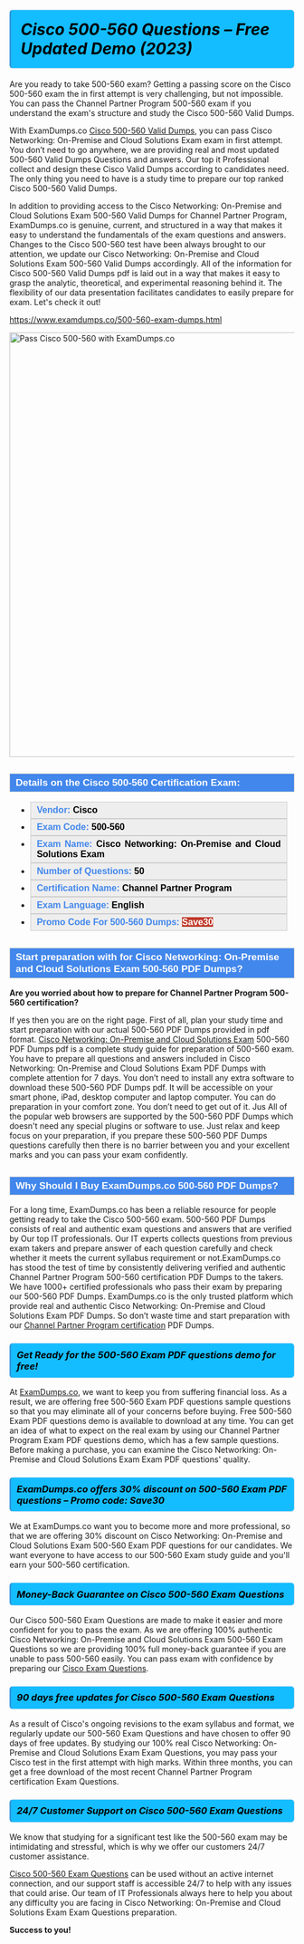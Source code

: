 <h1>                <strong><span style="display: block; color: #000000; background: #14BDFF; border: 0.5px solid #AED6F1; border-left: 3px solid #3498DB; padding: .6em; border-radius: 6px;">                     <em>Cisco 500-560 Questions – Free Updated Demo (2023)</em>                </span></strong>            </h1>                                    <p>Are you ready to take 500-560 exam? Getting a passing score on the Cisco 500-560 exam the in first attempt is very challenging, but not impossible.             You can pass the Channel Partner Program 500-560 exam if you understand the exam's structure and study the Cisco 500-560 <span class="exam_variation">Valid Dumps</span>.</p>                        <p>With ExamDumps.co <a href="https://www.examdumps.co/500-560-exam-dumps.html">Cisco 500-560 <span class="exam_variation">Valid Dumps</span></a>, you can pass Cisco Networking: On-Premise and Cloud Solutions Exam exam in first attempt. You don’t need to go anywhere,             we are providing real and most updated 500-560 <span class="exam_variation">Valid Dumps</span> Questions and answers. Our top it Professional collect and design these Cisco <span class="exam_variation">Valid Dumps</span> according             to candidates need. The only thing you need to have is a study time to prepare our top ranked Cisco 500-560 <span class="exam_variation">Valid Dumps</span>.</p>                        <p>In addition to providing access to the Cisco Networking: On-Premise and Cloud Solutions Exam 500-560 <span class="exam_variation">Valid Dumps</span> for Channel Partner Program, ExamDumps.co is genuine,             current, and structured in a way that makes it easy to understand the fundamentals of the exam questions and answers. Changes to the Cisco 500-560 test have             been always brought to our attention, we update our Cisco Networking: On-Premise and Cloud Solutions Exam 500-560 <span class="exam_variation">Valid Dumps</span> accordingly. All of the information for             Cisco 500-560 <span class="exam_variation">Valid Dumps</span> pdf is laid out in a way that makes it easy to grasp the analytic, theoretical, and experimental reasoning behind it.             The flexibility of our data presentation facilitates candidates to easily prepare for exam. Let's check it out!</p>                        <p><a href="https://www.examdumps.co/500-560-exam-dumps.html">https://www.examdumps.co/500-560-exam-dumps.html</a></p>                        <p><a href="https://www.examdumps.co/"><img src="https://www.examdumps.co//images/banners/big-sale-20-percent-discount-offer-examdumps.jpg" class="postImage" alt="Pass Cisco 500-560 with ExamDumps.co" width="750"></a></p>                                        <h2 style="background: #4287ec; border: 1px solid #cccccc; padding: 5px 10px;">                <span style="color: #ffffff;">                    <span style="font-size: 11pt;">                        <span style="line-height: normal;">                            <span style="font-family: Calibri,sans-serif;">                                <strong>                                    <span style="font-size: 13.0pt;">Details on the Cisco 500-560 Certification Exam:</span>                                </strong>                            </span>                        </span>                    </span>                </span>            </h2>                        <ul>                <li style="margin: 0cm 10pt;">                <div style="background: #eee; border: 1px solid #cccccc; padding: 5px 10px; text-align: justify;"><span style="font-size: 11pt;"><span style="line-height: normal;"><span style="tab-stops: list 36.0pt;"><span style="font-family: Calibri,sans-serif;"><strong><span style="font-size: 12.0pt;">                    <span style="color: #4287ec;">Vendor:</span> <span style="color: #000;">Cisco</span>                    </span></strong></span></span></span></span></div>                </li>                <li style="margin: 0cm 10pt;">                <div style="background: #eee; border: 1px solid #cccccc; padding: 5px 10px; text-align: justify;"><span style="font-size: 11pt;"><span style="line-height: normal;"><span style="tab-stops: list 36.0pt;"><span style="font-family: Calibri,sans-serif;"><strong><span style="font-size: 12.0pt;">                    <span style="color: #4287ec;">Exam Code:</span> <span style="color: #000;">500-560</span>                    </span></strong></span></span></span></span></div>                </li>                <li style="margin: 0cm 10pt;">                <div style="background: #eee; border: 1px solid #cccccc; padding: 5px 10px; text-align: justify;"><span style="font-size: 11pt;"><span style="line-height: normal;"><span style="tab-stops: list 36.0pt;"><span style="font-family: Calibri,sans-serif;"><strong><span style="font-size: 12.0pt;">                    <span style="color: #4287ec;">Exam Name:</span> <span style="color: #000;">Cisco Networking: On-Premise and Cloud Solutions Exam</span>                    </span></strong></span></span></span></span></div>                </li>                 <li style="margin: 0cm 10pt;">                <div style="background: #eee; border: 1px solid #cccccc; padding: 5px 10px;"><span style="font-size: 11pt;"><span style="line-height: normal;"><span style="tab-stops: list 36.0pt;"><span style="font-family: Calibri,sans-serif;"><strong><span style="font-size: 12.0pt;">                    <span style="color: #4287ec;">Number of Questions: </span><span style="color: #000;">50</span>                    </span></strong></span></span></span></span></div>                </li>                <li style="margin: 0cm 10pt;">                <div style="background: #eee; border: 1px solid #cccccc; padding: 5px 10px; text-align: justify;"><span style="font-size: 11pt;"><span style="line-height: normal;"><span style="tab-stops: list 36.0pt;"><span style="font-family: Calibri,sans-serif;"><strong><span style="font-size: 12.0pt;">                    <span style="color: #4287ec;">Certification Name:</span> <span style="color: #000;"> Channel Partner Program</span>                    </span></strong></span></span></span></span></div>                </li>                <li style="margin: 0cm 10pt;">                <div style="background: #eee; border: 1px solid #cccccc; padding: 5px 10px; text-align: justify;"><span style="font-size: 11pt;"><span style="line-height: normal;"><span style="tab-stops: list 36.0pt;"><span style="font-family: Calibri,sans-serif;"><strong><span style="font-size: 12.0pt;">                    <span style="color: #4287ec;">Exam Language:</span> <span style="color: #000;">English</span>                    </span></strong></span></span></span></span></div>                </li>                <li style="margin: 0cm 10pt;">                <div style="background: #eee; border: 1px solid #cccccc; padding: 5px 10px;"><span style="font-size: 11pt;"><span style="line-height: normal;"><span style="tab-stops: list 36.0pt;"><span style="font-family: Calibri,sans-serif;"><strong><span style="font-size: 12.0pt;">                    <span style="color: #4287ec;">Promo Code For 500-560 Dumps: </span><span style="color: #fff;"><span style="background-color: #c0392b;">Save30</span>                    </span></span></strong></span></span></span></span></div>                </li>            </ul>                        <h2 style="background: #4287ec; border: 1px solid #cccccc; padding: 5px 10px;">                <span style="color: #ffffff;">                    <span style="font-size: 11pt;">                        <span style="line-height: normal;">                            <span style="font-family: Calibri,sans-serif;">                                <strong>                                    <span style="font-size: 13.0pt;">Start preparation with for Cisco Networking: On-Premise and Cloud Solutions Exam 500-560 <span class="exam_variation2">PDF Dumps</span>?  </span>                                </strong>                            </span>                        </span>                    </span>                </span>            </h2>                        <p><strong>Are you worried about how to prepare for Channel Partner Program 500-560 certification?</strong></p>                        <p>If yes then you are on the right page. First of all, plan your study time and start preparation with our actual 500-560 <span class="exam_variation2">PDF Dumps</span> provided in pdf format.             <a href="https://www.examdumps.co/500-560-exam-dumps.html">Cisco Networking: On-Premise and Cloud Solutions Exam</a>  500-560 <span class="exam_variation2">PDF Dumps</span> pdf is a complete study guide for preparation of 500-560 exam. You have to prepare all questions and answers             included in Cisco Networking: On-Premise and Cloud Solutions Exam <span class="exam_variation2">PDF Dumps</span> with complete attention for 7 days. You don’t need to install any extra software to download these             500-560 <span class="exam_variation2">PDF Dumps</span> pdf. It will be accessible on your smart phone, iPad, desktop computer and laptop computer. You can do preparation in your comfort zone.             You don’t need to get out of it. Jus All of the popular web browsers are supported by the 500-560 <span class="exam_variation2">PDF Dumps</span> which doesn't need any special plugins or             software to use. Just relax and keep focus on your preparation, if you prepare these 500-560 <span class="exam_variation2">PDF Dumps</span> questions carefully then there             is no barrier between you and your excellent marks and you can pass your exam confidently. </p>                        <h2 style="background: #4287ec; border: 1px solid #cccccc; padding: 5px 10px;">                <span style="color: #ffffff;">                    <span style="font-size: 11pt;">                        <span style="line-height: normal;">                            <span style="font-family: Calibri,sans-serif;">                                <strong>                                    <span style="font-size: 13.0pt;">Why Should I Buy ExamDumps.co 500-560 <span class="exam_variation2">PDF Dumps</span>?</span>                                </strong>                            </span>                        </span>                    </span>                </span>            </h2>                        <p>For a long time, ExamDumps.co has been a reliable resource for people getting ready to take the Cisco 500-560 exam. 500-560 <span class="exam_variation2">PDF Dumps</span> consists of real and             authentic exam questions and answers that are verified by Our top IT professionals. Our IT experts collects questions from previous exam takers             and prepare answer of each question carefully and check whether it meets the current syllabus requirement or not.ExamDumps.co has stood the             test of time by consistently delivering verified and authentic Channel Partner Program 500-560 certification <span class="exam_variation2">PDF Dumps</span> to the takers.             We have 1000+ certified professionals who pass their exam by preparing our 500-560 <span class="exam_variation2">PDF Dumps</span>. ExamDumps.co is the only trusted platform which             provide real and authentic Cisco Networking: On-Premise and Cloud Solutions Exam <span class="exam_variation2">PDF Dumps</span>. So don’t waste time and start preparation with our             <a href="https://www.examdumps.co/channel-partner-program-exam-dumps.html">Channel Partner Program certification</a> <span class="exam_variation2">PDF Dumps</span>.</p>                        <h3>                <strong>                    <span style="display: block; color: #000000; background: #14BDFF; border: 0.5px solid #AED6F1; border-left: 3px solid #3498DB; padding: .6em; border-radius: 6px;">                        <em>Get Ready for the 500-560 <span class="exam_variation3">Exam PDF questions</span> demo for free!</em>                    </span>                </strong>            </h3>                        <p>At <a href="https://www.examdumps.co/">ExamDumps.co</a>, we want to keep you from suffering financial loss. As a result, we are offering free 500-560 <span class="exam_variation3">Exam PDF questions</span> sample questions so that you may             eliminate all of your concerns before buying.  Free 500-560 <span class="exam_variation3">Exam PDF questions</span> demo is available to download at any time. You can get an idea of what to expect on             the real exam by using our Channel Partner Program <span class="exam_variation3">Exam PDF questions</span> demo, which has a few sample questions. Before making a purchase, you can examine             the Cisco Networking: On-Premise and Cloud Solutions Exam <span class="exam_variation3">Exam PDF questions</span>' quality.</p>                        <h3>                <strong>                    <span style="display: block; color: #000000; background: #14BDFF; border: 0.5px solid #AED6F1; border-left: 3px solid #3498DB; padding: .6em; border-radius: 6px;">                        <em>ExamDumps.co offers 30% discount on 500-560 <span class="exam_variation3">Exam PDF questions</span> – Promo code: Save30</em>                    </span>                </strong>            </h3>                        <p>We at ExamDumps.co want you to become more and more professional, so that we are offering 30% discount on Cisco Networking: On-Premise and Cloud Solutions Exam 500-560 <span class="exam_variation3">Exam PDF questions</span> for our candidates.             We want everyone to have access to our 500-560 Exam study guide and you'll earn your 500-560 certification.</p>                        <h3>                <strong>                    <span style="display: block; color: #000000; background: #14BDFF; border: 0.5px solid #AED6F1; border-left: 3px solid #3498DB; padding: .6em; border-radius: 6px;">                        <em>Money-Back Guarantee on Cisco 500-560 <span class="exam_variation4">Exam Questions</span></em>                    </span>                </strong>            </h3>                        <p>Our Cisco 500-560 <span class="exam_variation4">Exam Questions</span> are made to make it easier and more confident for you to pass the exam. As we are offering 100% authentic             Cisco Networking: On-Premise and Cloud Solutions Exam 500-560 <span class="exam_variation4">Exam Questions</span> so we are providing 100% full money-back guarantee if you are unable to pass 500-560 easily.             You can pass exam with confidence by preparing our <a href="https://www.examdumps.co/cisco-exam-dumps.html">Cisco <span class="exam_variation4">Exam Questions</span></a>.</p>                        <h3>                <strong>                    <span style="display: block; color: #000000; background: #14BDFF; border: 0.5px solid #AED6F1; border-left: 3px solid #3498DB; padding: .6em; border-radius: 6px;">                        <em>90 days free updates for Cisco 500-560 <span class="exam_variation4">Exam Questions</span></em>                    </span>                </strong>            </h3>                        <p>As a result of Cisco's ongoing revisions to the exam syllabus and format, we regularly update our 500-560 <span class="exam_variation4">Exam Questions</span> and have chosen to offer 90 days of free updates.             By studying our 100% real Cisco Networking: On-Premise and Cloud Solutions Exam <span class="exam_variation4">Exam Questions</span>, you may pass your Cisco test in the first attempt with high marks. Within three months,             you can get a free download of the most recent Channel Partner Program certification <span class="exam_variation4">Exam Questions</span>.</p>                        <h3>                <strong>                    <span style="display: block; color: #000000; background: #14BDFF; border: 0.5px solid #AED6F1; border-left: 3px solid #3498DB; padding: .6em; border-radius: 6px;">                        <em>24/7 Customer Support on Cisco 500-560 <span class="exam_variation4">Exam Questions</span></em>                    </span>                </strong>            </h3>                        <p>We know that studying for a significant test like the 500-560 exam may be intimidating and stressful, which is why we offer our customers 24/7 customer assistance. </p>                        <p><a href="https://www.examdumps.co/500-560-exam-dumps.html">Cisco 500-560 <span class="exam_variation4">Exam Questions</span></a> can be used without an active internet connection, and our support staff is accessible 24/7 to help with any issues that could arise.             Our team of IT Professionals always here to help you about any difficulty you are facing in Cisco Networking: On-Premise and Cloud Solutions Exam <span class="exam_variation4">Exam Questions</span> preparation.</p>                        <p><strong>Success to you!</strong></p>        
